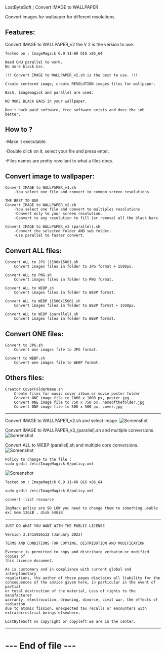 LostByteSoft ; Convert IMAGE to WALLPAPER

Convert images for wallpaper for different resolutions.


Features:
---------------------------------------------

Convert IMAGE to WALLPAPER_v2 the V 2 is the version to use.

	Tested on : ImageMagick 6.9.11-60 Q16 x86_64
	
	Need GNU parallel to work.
	No more black bar.
	
	!!! Convert IMAGE to WALLPAPER_v2.sh is the best to use. !!!
	
	Create centered image, create RESOLUTION images files for wallpaper.
	
	Bash, imagemagick and parallel are used.
	
	NO MORE BLACK BARS in your wallpaper.
	
	Don't hack paid software, free software exists and does the job better.


How to ?
---------------------------------------------

-Make it executable.

-Double click on it, select your file and press enter.

-Files names are pretty revellant to what a files does.

	
Convert image to wallpaper:
---------------------------------------------

	Convert IMAGE to WALLPAPER_v1.sh
		-You select one file and convert to common screen resolutions.
		
	THE BEST TO USE
	Convert IMAGE to WALLPAPER_v2.sh
		-You select one file and convert to multiples resolutions.
		-Convert only to your screen resolution.
		-Convert to any resolution to fill (or remove) all the black bars.
		
	Convert IMAGE to WALLPAPER_v3 (parallel).sh
		-Convert the selected folder AND sub folder.
		-Use parallel to faster convert.


Convert ALL files:
---------------------------------------------

	Convert ALL to JPG (1500x1500).sh
		Convert images files in folder to JPG format + 1500px.

	Convert ALL to PNG.sh
		Convert images files in folder to PNG format.
		
	Convert ALL to WEBP.sh
		Convert images files in folder to WEBP format.
	
	Convert ALL to WEBP (1500x1500).sh
		Convert images files in folder to WEBP format + 1500px.

	Convert ALL to WEBP (parallel).sh
		Convert images files in folder to WEBP format.

		
Convert ONE files:
---------------------------------------------
		
	Convert to JPG.sh
		Convert one images file to JPG format.
		
	Convert to WEBP.sh
		Convert one images file to WEBP format.

Others files:
---------------------------------------------

	Creator CoverFolderName.sh
		Create files for music cover album or movie poster folder
		Convert ONE image file to 1000 x 1000 px, poster.jpg
		Convert ONE image file to 750 x 750 px, nameofthefolder.jpg
		Convert ONE image file to 500 x 500 px, cover.jpg


---------------------------------------------

Convert IMAGE to WALLPAPER_v2.sh and select image.
![Screenshot](v2.jpg)

Convert IMAGE to WALLPAPER_v3_(parallel).sh and multiple conversions.
![Screenshot](v3.jpg)

Convert ALL to WEBP (parallel).sh and multiple core conversions.
![Screenshot](v4.webp)

	Policy to change to the file :
	sudo gedit /etc/ImageMagick-6/policy.xml

![Screenshot](policy.jpg)

	Tested on : ImageMagick 6.9.11-60 Q16 x86_64
	
	sudo gedit /etc/ImageMagick-6/policy.xml
	
	convert -list resource
	
	ImgMack policy are SO LOW you need to change them to something usable
	ex: mem 12GiB , disk 64GiB


---------------------------------------------

	JUST DO WHAT YOU WANT WITH THE PUBLIC LICENSE

	Version 3.1415926532 (January 2022)

	TERMS AND CONDITIONS FOR COPYING, DISTRIBUTION AND MODIFICATION
   
	Everyone is permitted to copy and distribute verbatim or modified copies of
	this license document.

	As is customary and in compliance with current global and interplanetary
	regulations, the author of these pages disclaims all liability for the
	consequences of the advice given here, in particular in the event of partial
	or total destruction of the material, Loss of rights to the manufacturer
	warranty, electrocution, drowning, divorce, civil war, the effects of radiation
	due to atomic fission, unexpected tax recalls or encounters with
	extraterrestrial beings elsewhere.

	LostByteSoft no copyright or copyleft we are in the center.

--------------------------------------------------------------------
# --- End of file ---

